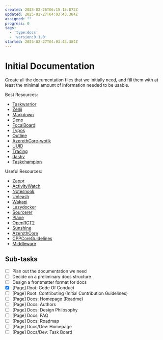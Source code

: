 ```yaml
---
created: 2025-02-25T06:15:15.072Z
updated: 2025-02-27T04:03:43.384Z
assigned: ""
progress: 0
tags:
  - 'type:docs'
  - 'version:0.1.0'
started: 2025-02-27T04:03:43.384Z
---
```


# Initial Documentation

Create all the documentation files that we initially need, and fill them with at least the minimal amount of information needed to be usable.

Best Resources:

- [Taskwarrior](https://github.com/GothenburgBitFactory/taskwarrior/tree/develop/doc)
- [Zellij](https://github.com/zellij-org/zellij/tree/main/docs)
- [Markdown](https://github.com/Python-Markdown/markdown/tree/master/docs)
- [Deno](https://docs.deno.com/runtime/contributing/)
- [FocalBoard](https://github.com/mattermost-community/focalboard/tree/main/docs)
- [Typos](https://github.com/crate-ci/typos/tree/master/docs)
- [Outline](https://github.com/outline/outline/tree/main/docs)
- [AzerothCore-wotlk](https://github.com/azerothcore/azerothcore-wotlk/tree/master)
- [UUID](https://github.com/uuid-rs/uuid/blob/main/CONTRIBUTING.md)
- [Tracing](https://github.com/tokio-rs/tracing/blob/master/CONTRIBUTING.md)
- [dashy](https://github.com/Lissy93/dashy)
- [Taskchampion](https://github.com/GothenburgBitFactory/taskchampion)

Useful Resources:

- [Zappr](https://github.com/zalando/zappr)
- [ActivityWatch](https://github.com/ActivityWatch/activitywatch/blob/master/CONTRIBUTING.md)
- [Notesnook](https://github.com/streetwriters/notesnook/blob/master/CONTRIBUTING.md)
- [Unleash](https://github.com/Unleash/unleash/blob/main/CONTRIBUTING.md)
- [Wakapi](https://github.com/muety/wakapi/wiki)
- [Lazydocker](https://github.com/jesseduffield/lazydocker/blob/master/CONTRIBUTING.md)
- [Sourcerer](https://github.com/sourcerer-io/sourcerer-app/blob/develop/CONTRIBUTING.md)
- [Plane](https://github.com/makeplane/plane/blob/preview/CONTRIBUTING.md)
- [OpenRCT2](https://github.com/OpenRCT2/OpenRCT2/wiki)
- [Sunshine](https://github.com/LizardByte/Sunshine/tree/master/docs)
- [AzerothCore](https://www.azerothcore.org/wiki/home)
- [CPPCoreGuidelines](https://github.com/isocpp/CppCoreGuidelines/blob/master/CONTRIBUTING.md)
- [Middleware](https://github.com/middlewarehq/middleware/blob/main/CONTRIBUTING.md)

## Sub-tasks

- [ ] Plan out the documentation we need
- [ ] Decide on a preliminary docs structure
- [ ] Design a frontmatter format for docs
- [x] [Page] Root: Code Of Conduct
- [ ] [Page] Root: Contributing (Initial Contribution Guidelines)
- [ ] [Page] Docs: Homepage (Readme)
- [ ] [Page] Docs: Authors
- [ ] [Page] Docs: Design Philosophy
- [ ] [Page] Docs: FAQ
- [ ] [Page] Docs: Roadmap
- [ ] [Page] Docs/Dev: Homepage
- [ ] [Page] Docs/Dev: Task Board
